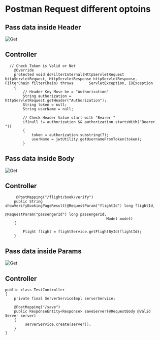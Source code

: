 # Postman Request different optoins

## Pass data inside Header
![Get](https://user-images.githubusercontent.com/57706022/151702664-33fb9e35-3018-4290-a7c5-9c19dfe92f18.png)


## Controller
```
  // Check Token is Valid or Not
    @Override
    protected void doFilterInternal(HttpServletRequest httpServletRequest, HttpServletResponse httpServletResponse, FilterChain filterChain) throws       ServletException, IOException 
    {
    	// Header Key Muse be = "Authorization"
        String authorization = httpServletRequest.getHeader("Authorization");
        String token = null;
        String userName = null;

        // Check Header Value start with "Bearer "
        if(null != authorization && authorization.startsWith("Bearer "))
        {
            token = authorization.substring(7);
            userName = jwtUtility.getUsernameFromToken(token);
        }

```

## Pass data inside Body
![Get](https://user-images.githubusercontent.com/57706022/161421478-3e918cee-afa5-4083-8746-43f8d828be23.png)


## Controller
```
     @PostMapping("/flight/book/verify")
    public String showVerifyBookingPageResult(@RequestParam("flightId") long flightId,
                                              @RequestParam("passengerId") long passengerId,
                                              Model model)
    {

        Flight flight = flightService.getFlightById(flightId);
    }	
```

## Pass data inside Params
![Get](https://user-images.githubusercontent.com/57706022/161421894-7a0bb94a-bfed-451a-8fff-b7d1452d2e5e.png)

## Controller
```   
public class TestController 
{
    private final ServerServiceImpl serverService;

    @PostMapping("/save")
    public ResponseEntity<Response> saveServer(@RequestBody @Valid Server server) 
    {
         serverService.create(server));
    }
}

```

